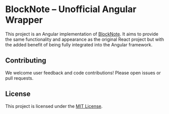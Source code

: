 # BlockNote – Unofficial Angular Wrapper

This project is an Angular implementation of [BlockNote](https://github.com/TypeCellOS/BlockNote). It aims to provide the same functionality and appearance as the original React project but with the added benefit of being fully integrated into the Angular framework.

## Contributing

We welcome user feedback and code contributions! Please open issues or pull requests.

## License

This project is licensed under the [MIT License](LICENSE.md).
